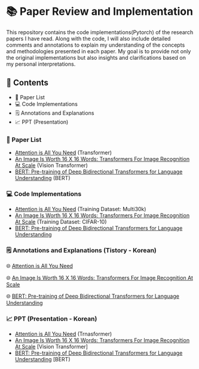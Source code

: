 # 📚 Paper Review and Implementation

This repository contains the code implementations(Pytorch) of the research papers I have read. Along with the code, I will also include detailed comments and annotations to explain my understanding of the concepts and methodologies presented in each paper. My goal is to provide not only the original implementations but also insights and clarifications based on my personal interpretations.

## 📝 Contents  
- 📖 Paper List  
- 💻 Code Implementations
- 🗒️ Annotations and Explanations
- 📈 PPT (Presentation)

### 📖 Paper List
- [Attention is All You Need](http://arxiv.org/abs/1706.03762) (Transformer)
- [An Image Is Worth 16 X 16 Words: Transformers For Image Recognition At Scale](http://arxiv.org/abs/2010.11929) (Vision Transformer)
- [BERT: Pre-training of Deep Bidirectional Transformers for Language Understanding](https://arxiv.org/abs/1810.04805) (BERT)

### 💻 Code Implementations
- [Attention is All You Need](https://github.com/kyeongha-git/Study/tree/main/Transformer) (Training Dataset: Multi30k)
- [An Image Is Worth 16 X 16 Words: Transformers For Image Recognition At Scale](https://github.com/kyeongha-git/Study/tree/main/ViT) (Training Dataset: CIFAR-10)
- [BERT: Pre-training of Deep Bidirectional Transformers for Language Understanding](https://github.com/kyeongha-git/Study/tree/main/BERT-pytorch)

### 🗒️ Annotations and Explanations (Tistory - Korean)
🌐 [Attention is All You Need](https://kyeongha-blog.tistory.com/entry/Transformer-Attention-Is-All-You-Need)

🌐 [An Image Is Worth 16 X 16 Words: Transformers For Image Recognition At Scale](https://kyeongha-blog.tistory.com/entry/Vision-Transformer-AN-IMAGE-IS-WORTH-16X16-WORDS-TRANSFORMERS-FOR-IMAGE-RECOGNITION-AT-SCALE)

🌐 [BERT: Pre-training of Deep Bidirectional Transformers for Language Understanding](https://kyeongha-blog.tistory.com/entry/LLM-BERT-Pre-training-of-Deep-Bidirectional-Transformers-for-Language-Understanding-%EB%85%BC%EB%AC%B8-%EB%A6%AC%EB%B7%B0-%EA%B8%B0%EC%B4%88%EB%B6%80%ED%84%B0-%EA%BC%BC%EA%BC%BC%ED%9E%88)

### 📈 PPT (Presentation - Korean)
- [Attention is All You Need]() (Trnasformer)
- [An Image Is Worth 16 X 16 Words: Transformers For Image Recognition At Scale]() [Vision Transformer]
- [BERT: Pre-training of Deep Bidirectional Transformers for Language Understanding]() [BERT)
